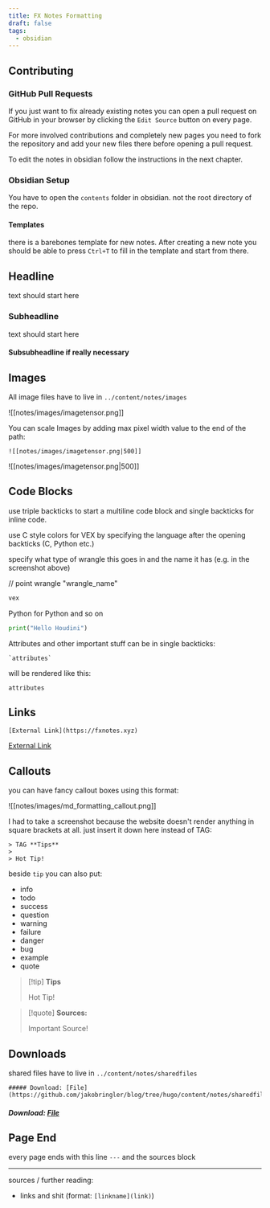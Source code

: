 ```yaml
---
title: FX Notes Formatting
draft: false
tags:
  - obsidian
---
```

## Contributing

### GitHub Pull Requests

If you just want to fix already existing notes you can open a pull request on GitHub in your browser by clicking the `Edit Source` button on every page.

For more involved contributions and completely new pages you need to fork the repository and add your new files there before opening a pull request.

To edit the notes in obsidian follow the instructions in the next chapter.

### Obsidian Setup

You have to open the `contents` folder in obsidian. not the root directory of the repo.

#### Templates

there is a barebones template for new notes. After creating a new note you should be able to press `Ctrl+T` to fill in the template and start from there.

## Headline

text should start here
### Subheadline

text should start here
#### Subsubheadline if really necessary
## Images

All image files have to live in `../content/notes/images`

![[notes/images/imagetensor.png]]

You can scale Images by adding max pixel width value to the end of the path:

`![[notes/images/imagetensor.png|500]]`

![[notes/images/imagetensor.png|500]]

## Code Blocks

use triple backticks to start a multiline code block and single backticks for inline code.

use C style colors for VEX by specifying the language after the opening backticks (C, Python etc.)

specify what type of wrangle this goes in and the name it has (e.g. in the screenshot above)

// point wrangle "wrangle_name"

```C
vex
```

Python for Python and so on

```Python
print("Hello Houdini")
```

Attributes and other important stuff can be in single backticks:

```
`attributes`
```

will be rendered like this:

`attributes` 
## Links

`[External Link](https://fxnotes.xyz)`

[External Link](https://www.youtube.com/watch?v=dQw4w9WgXcQ)
## Callouts

you can have fancy callout boxes using this format:

![[notes/images/md_formatting_callout.png]]

I had to take a screenshot because the website doesn't render anything in square brackets at all. just insert it down here instead of TAG:

```
> TAG **Tips**
> 
> Hot Tip!
```

beside `tip` you can also put:
- info
- todo
- success
- question
- warning
- failure
- danger
- bug
- example
- quote

> [!tip] **Tips**
> 
> Hot Tip!

> [!quote] **Sources:**
> 
> Important Source!

## Downloads

shared files have to live in `../content/notes/sharedfiles`

```
##### Download: [File](https://github.com/jakobringler/blog/tree/hugo/content/notes/sharedfiles/filename.hip)
```

##### Download: [File](https://github.com/jakobringler/blog/tree/hugo/content/notes/sharedfiles/filename.hip)
## Page End

every page ends with this line `---` and the sources block

---

sources / further reading:
- links and shit (format: `[linkname](link)`)

